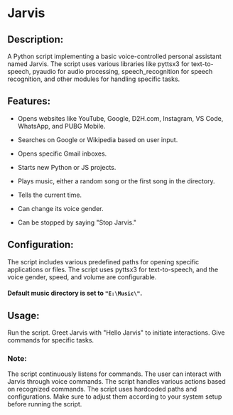 # Jarvis
## Description:
A Python script implementing a basic voice-controlled personal assistant named Jarvis. The script uses various libraries like pyttsx3 for text-to-speech, pyaudio for audio processing, speech_recognition for speech recognition, and other modules for handling specific tasks.

## Features:
 - Opens websites like YouTube, Google, D2H.com, Instagram, VS Code, WhatsApp, and PUBG Mobile.

 - Searches on Google or Wikipedia based on user input.

 - Opens specific Gmail inboxes.

 - Starts new Python or JS projects.


 - Plays music, either a random song or the first song in the directory.


 - Tells the current time.


 - Can change its voice gender.


 - Can be stopped by saying "Stop Jarvis."


## Configuration:
The script includes various predefined paths for opening specific applications or files.
The script uses pyttsx3 for text-to-speech, and the voice gender, speed, and volume are configurable.
#### Default music directory is set to ```"E:\Music\"```.

## Usage:

Run the script.
Greet Jarvis with "Hello Jarvis" to initiate interactions.
Give commands for specific tasks.

### Note:
The script continuously listens for commands.
The user can interact with Jarvis through voice commands.
The script handles various actions based on recognized commands.
The script uses hardcoded paths and configurations. Make sure to adjust them according to your system setup before running the script.
